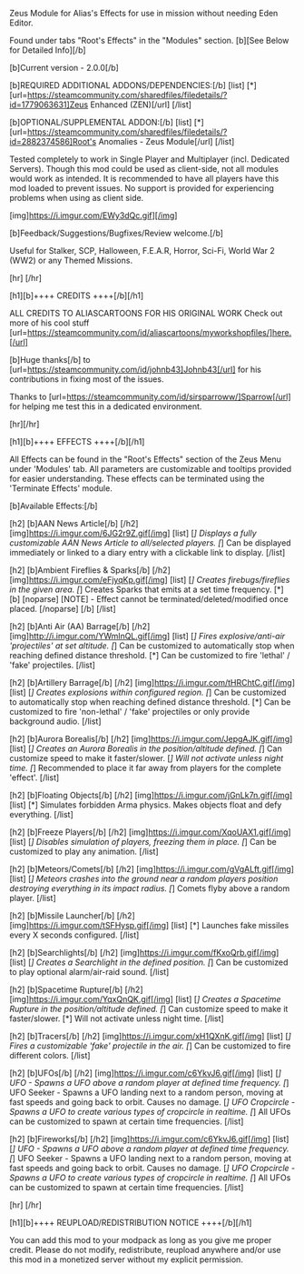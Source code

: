 Zeus Module for Alias's Effects for use in mission without needing Eden Editor.

Found under tabs "Root's Effects" in the "Modules" section. [b][See Below for Detailed Info][/b]

[b]Current version - 2.0.0[/b]

[b]REQUIRED ADDITIONAL ADDONS/DEPENDENCIES:[/b]
[list] [*] [url=https://steamcommunity.com/sharedfiles/filedetails/?id=1779063631]Zeus Enhanced (ZEN)[/url] [/list]

[b]OPTIONAL/SUPPLEMENTAL ADDON:[/b]
[list] [*] [url=https://steamcommunity.com/sharedfiles/filedetails/?id=2882374586]Root's Anomalies - Zeus Module[/url]
[/list]

Tested completely to work in Single Player and Multiplayer (incl. Dedicated Servers).
Though this mod could be used as client-side, not all modules would work as intended. It is recommended to have all players have this mod loaded to prevent issues. No support is provided for experiencing problems when using as client side.

[img]https://i.imgur.com/EWy3dQc.gif][/img]

[b]Feedback/Suggestions/Bugfixes/Review welcome.[/b]

Useful for Stalker, SCP, Halloween, F.E.A.R, Horror, Sci-Fi, World War 2 (WW2) or any Themed Missions.

[hr] [/hr]

[h1][b]++++ CREDITS ++++[/b][/h1]

ALL CREDITS TO ALIASCARTOONS FOR HIS ORIGINAL WORK
Check out more of his cool stuff [url=https://steamcommunity.com/id/aliascartoons/myworkshopfiles/]here.[/url]

[b]Huge thanks[/b] to [url=https://steamcommunity.com/id/johnb43]Johnb43[/url] for his contributions in fixing most of the issues.

Thanks to [url=https://steamcommunity.com/id/sirsparroww/]Sparrow[/url] for helping me test this in a dedicated environment.

[hr][/hr]

[h1][b]++++ EFFECTS ++++[/b][/h1]

All Effects can be found in the "Root's Effects" section of the Zeus Menu under 'Modules' tab. All parameters are customizable and tooltips provided for easier understanding.
These effects can be terminated using the 'Terminate Effects' module.

[b]Available Effects:[/b]

[h2] [b]AAN News Article[/b] [/h2]
[img]https://i.imgur.com/6JG2r9Z.gif[/img]
[list]
[*] Displays a fully customizable AAN News Article to all/selected players.
[*] Can be displayed immediately or linked to a diary entry with a clickable link to display.
[/list]

[h2] [b]Ambient Fireflies & Sparks[/b] [/h2]
[img]https://i.imgur.com/eFjyqKp.gif[/img]
[list]
[*] Creates firebugs/fireflies in the given area.
[*] Creates Sparks that emits at a set time frequency.
[*] [b] [noparse] [NOTE] - Effect cannot be terminated/deleted/modified once placed. [/noparse] [/b]
[/list]

[h2] [b]Anti Air (AA) Barrage[/b] [/h2]
[img]http://i.imgur.com/YWmlnQL.gif[/img]
[list]
[*] Fires explosive/anti-air 'projectiles' at set altitude.
[*] Can be customized to automatically stop when reaching defined distance threshold.
[*] Can be customized to fire 'lethal' / 'fake' projectiles.
[/list]

[h2] [b]Artillery Barrage[/b] [/h2]
[img]https://i.imgur.com/tHRChtC.gif[/img]
[list]
[*] Creates explosions within configured region.
[*] Can be customized to automatically stop when reaching defined distance threshold.
[*] Can be customized to fire 'non-lethal' / 'fake' projectiles or only provide background audio.
[/list]

[h2] [b]Aurora Borealis[/b] [/h2]
[img]https://i.imgur.com/JepgAJK.gif[/img]
[list]
[*] Creates an Aurora Borealis in the position/altitude defined.
[*] Can customize speed to make it faster/slower.
[*] Will not activate unless night time.
[*] Recommended to place it far away from players for the complete 'effect'.
[/list]

[h2] [b]Floating Objects[/b] [/h2]
[img]https://i.imgur.com/jGnLk7n.gif[/img]
[list]
[*] Simulates forbidden Arma physics. Makes objects float and defy everything.
[/list]

[h2] [b]Freeze Players[/b] [/h2]
[img]https://i.imgur.com/XqoUAX1.gif[/img]
[list]
[*] Disables simulation of players, freezing them in place.
[*] Can be customized to play any animation.
[/list]

[h2] [b]Meteors/Comets[/b] [/h2]
[img]https://i.imgur.com/gVgALft.gif[/img]
[list]
[*] Meteors crashes into the ground near a random players position destroying everything in its impact radius.
[*] Comets flyby above a random player.
[/list]

[h2] [b]Missile Launcher[/b] [/h2]
[img]https://i.imgur.com/tSFHysp.gif[/img]
[list]
[*] Launches fake missiles every X seconds configured.
[/list]

[h2] [b]Searchlights[/b] [/h2]
[img]https://i.imgur.com/fKxoQrb.gif[/img]
[list]
[*] Creates a Searchlight in the defined position.
[*] Can be customized to play optional alarm/air-raid sound.
[/list]

[h2] [b]Spacetime Rupture[/b] [/h2]
[img]https://i.imgur.com/YqxQnQK.gif[/img]
[list]
[*] Creates a Spacetime Rupture in the position/altitude defined.
[*] Can customize speed to make it faster/slower.
[*] Will not activate unless night time.
[/list]

[h2] [b]Tracers[/b] [/h2]
[img]https://i.imgur.com/xH1QXnK.gif[/img]
[list]
[*] Fires a customizable 'fake' projectile in the air.
[*] Can be customized to fire different colors.
[/list]

[h2] [b]UFOs[/b] [/h2]
[img]https://i.imgur.com/c6YkvJ6.gif[/img]
[list]
[*] UFO - Spawns a UFO above a random player at defined time frequency.
[*] UFO Seeker - Spawns a UFO landing next to a random person, moving at fast speeds and going back to orbit. Causes no damage.
[*] UFO Cropcircle - Spawns a UFO to create various types of cropcircle in realtime.
[*] All UFOs can be customized to spawn at certain time frequencies.
[/list]

[h2] [b]Fireworks[/b] [/h2]
[img]https://i.imgur.com/c6YkvJ6.gif[/img]
[list]
[*] UFO - Spawns a UFO above a random player at defined time frequency.
[*] UFO Seeker - Spawns a UFO landing next to a random person, moving at fast speeds and going back to orbit. Causes no damage.
[*] UFO Cropcircle - Spawns a UFO to create various types of cropcircle in realtime.
[*] All UFOs can be customized to spawn at certain time frequencies.
[/list]

[hr] [/hr]

[h1][b]++++ REUPLOAD/REDISTRIBUTION NOTICE ++++[/b][/h1]

You can add this mod to your modpack as long as you give me proper credit. Please do not modify, redistribute, reupload anywhere and/or use this mod in a monetized server without my explicit permission.